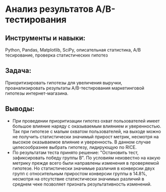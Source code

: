 # Анализ результатов A/B-тестирования
 
 ## Инструменты и навыки: 
Python, Pandas, Matplotlib, SciPy, описательная статистика, А/В тесирование, проверка статистических гипотез
 
 ## Задача: 
Приоритизировать гипотезы для увеличения выручки, проанализировать результаты A/B-тестирования маркетинговой гипотезы интернет-магазина.
 
 ## Выводы: 

* При проведении приоритизации гипотез охват пользователей имеет большое влияние наряду с оказываемым влиянием и уверенностью. Так при гипотезе с малым охватом пользователей, на выходе можно не получить статистически значимый прирост метрик, несмотря на высокое оказываемое влияние и уверенность. В данном случае целесообразнее выбрать гипотезу, лидирующую по RICE.
* По результатам теста принято решение: "Остановить тест, зафиксировать победу группы В". По условиям неизвестно на какую метрику прежде всего были направлены изменения в проверяемой гипотезе. Но статистически значимые различия в конверсии двух групп с относительным приростом конверсии группы в 14.8%, несмотря на отсутствие статистически значимых различий в среднем чеке позволяет признать результативность изменений.

